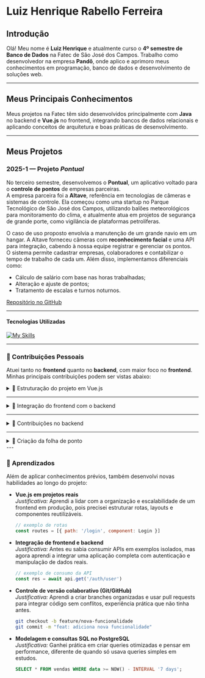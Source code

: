 # Luiz Henrique Rabello Ferreira

## Introdução
Olá! Meu nome é **Luiz Henrique** e atualmente curso o **4º semestre de Banco de Dados** na Fatec de São José dos Campos. Trabalho como desenvolvedor na empresa **Pandô**, onde aplico e aprimoro meus conhecimentos em programação, banco de dados e desenvolvimento de soluções web.

---

## Meus Principais Conhecimentos
Meus projetos na Fatec têm sido desenvolvidos principalmente com **Java** no backend e **Vue.js** no frontend, integrando bancos de dados relacionais e aplicando conceitos de arquitetura e boas práticas de desenvolvimento.

---

## Meus Projetos

### 2025-1 — Projeto *Pontual*
No terceiro semestre, desenvolvemos o **Pontual**, um aplicativo voltado para o **controle de pontos** de empresas parceiras.  
A empresa parceira foi a **Altave**, referência em tecnologias de câmeras e sistemas de controle. Ela começou como uma startup no Parque Tecnológico de São José dos Campos, utilizando balões meteorológicos para monitoramento do clima, e atualmente atua em projetos de segurança de grande porte, como vigilância de plataformas petrolíferas.

O caso de uso proposto envolvia a manutenção de um grande navio em um hangar. A Altave forneceu câmeras com **reconhecimento facial** e uma API para integração, cabendo à nossa equipe registrar e gerenciar os pontos.  
O sistema permite cadastrar empresas, colaboradores e contabilizar o tempo de trabalho de cada um. Além disso, implementamos diferenciais como:
- Cálculo de salário com base nas horas trabalhadas;
- Alteração e ajuste de pontos;
- Tratamento de escalas e turnos noturnos.

[Repositório no GitHub](https://github.com/Steam-Ducks/point-system)

---

#### Tecnologias Utilizadas
[![My Skills](https://skillicons.dev/icons?i=java,figma,git,github,idea,postgres,spring,vue,supabase,vscode&theme=light)](https://skillicons.dev)

---

### 🔹 Contribuições Pessoais
Atuei tanto no **frontend** quanto no **backend**, com maior foco no **frontend**.  
Minhas principais contribuições podem ser vistas abaixo:

<details>
  <summary>📌 Estruturação do projeto em Vue.js</summary>

- Organizei as pastas, defini rotas e criei padrões de código para garantir consistência no projeto.
- Estruturei os layouts principais e componentes reutilizáveis.  

**Trecho do arquivo de rotas:**  

```js
import UserPage from '@/views/users/UserIndex.vue';
import Test from '@/components/Test.vue';
import LoginPage from '@/views/auth/AuthIndex.vue';
import admintLayout from "@/layout/AdmintLayout.vue";
import PositionPage from '@/views/position/PositionIndex.vue';

const routes = [
  {
    path: '/',
    name: 'Login',
    component: LoginPage,
  },
  {
    path: '/home',
    name: 'Home',
    meta: { requiresAuth: true },
    component: admintLayout,
    children: [
      {
        path: '',
        component: HomePage
      }
    ]
  },
  {
    path: '/user',
    component: AdminLayout,
    meta: { requiresAuth: true },
    children: [
      {
        path: '',
        component: UserPage,
      },
    ],
  }
  ...
];
```

**Captura de organização de pastas:**  
<img width="388" height="742" alt="image" src="https://github.com/user-attachments/assets/2a019ee0-b8f1-48fc-8f33-299a00ed62a6" />

</details>

---

<details>
  <summary>📌 Integração do frontend com o backend</summary>

- Implementei a comunicação com a API, consumindo endpoints para exibição e manipulação de dados.
- Configurei interceptadores de requisição/resposta para lidar com autenticação e erros.  

**Trecho do arquivo `TimeRecordService`:**

```js
import axios from 'axios';
import UserService from './UserService';

const API_URL = 'http://localhost:8080/api/timerecords';

const formatToLocalDateTimeString = (dateInput) => {
  let date;

  if (dateInput instanceof Date) {
    date = dateInput;
  } else if (typeof dateInput === 'string') {
    if (/^\d{4}-\d{2}-\d{2}$/.test(dateInput)) {
      return `${dateInput}`;
    }
    date = new Date(dateInput);
  } else {
    console.warn("Tipo de data inválido recebido:", dateInput);
    return null;
  }

  if (!date || isNaN(date.getTime())) {
    console.warn("Não foi possível parsear a data:", dateInput);
    return null;
  }
};
```

</details>

---

<details>
  <summary>📌 Contribuições no backend</summary>

- Criação de classes e services.  
- Integração com banco online **Supabase**.  

**Trecho da classe `EmployeeController`:**

```java
public class EmployeeController {
    @Autowired
    private final EmployeeService employeeService;
    private final SupabaseStorageService supabaseStorageService;

    public EmployeeController(EmployeeService employeeService, SupabaseStorageService supabaseStorageService) {
        this.employeeService = employeeService;
        this.supabaseStorageService = supabaseStorageService;
    }

    @PostMapping
    public ResponseEntity<?> createEmployee(@RequestBody EmployeeDto employeeDto) {
        try {
            int employeeId = employeeService.createEmployee(employeeDto);
            return ResponseEntity.status(HttpStatus.CREATED)
                    .body(Map.of("id", employeeId));
        } catch (IllegalArgumentException e) {
            return ResponseEntity.status(HttpStatus.BAD_REQUEST)
                    .body(Map.of("message", e.getMessage()));
        } catch (ResponseStatusException e) {
            return ResponseEntity.status(HttpStatus.NOT_FOUND)
                    .body(Map.of("message", e.getReason()));
        } catch (Exception e) {
            return ResponseEntity.status(HttpStatus.INTERNAL_SERVER_ERROR)
                    .body(Map.of("message", "Erro ao criar um novo funcionário. Tente novamente."));
        }
    }

    @PostMapping("/uploadPhoto")
    public ResponseEntity<?> uploadEmployeePhoto(@RequestParam("file") MultipartFile file) {
        try {
            String photoUrl = supabaseStorageService.uploadEmployeePhoto(file);
            return ResponseEntity.ok(Map.of("photoUrl", photoUrl));
        } catch (Exception e) {
            return ResponseEntity.status(HttpStatus.INTERNAL_SERVER_ERROR)
                    .body(Map.of("message", "Erro no upload de foto"));
        }
    }
}
```

**Trecho do `application.properties`:**

```properties
spring.jpa.database=postgresql
spring.jpa.database-platform=org.hibernate.dialect.PostgreSQLDialect
spring.jpa.hibernate.ddl-auto=none
spring.jpa.show-sql=true

supabase.auth.token=Bearer eyJhbGciOiJIUzI1NiIsInR5cCI6IkpXVCJ9...
spring.datasource.url=jdbc:postgresql://aws-0-sa-east-1.pooler.supa...
spring.datasource.username=postgres...
spring.datasource.password=********
spring.datasource.driver-class-name=org.postgresql.Driver
```

</details>

---

<details>
  <summary>📌 Criação da folha de ponto</summary>
  - Criação da lógica por calculo e impressão dos pontos em telas
  
  **Trecho de TimeReconrdIndex.vue**
  
      computed: {
      // Lista os funcionarios no select
      employeeslist() {
        return this.employees.map((employee) => ({
          id: employee.id,
          name: employee.name,
        }));
      },
      hasAnyEntrada2() {
          return this.processedTimeRecords.some(record => record.entrada2);
      },
      hasAnyEntrada3() {
          return this.processedTimeRecords.some(record => record.entrada3);
      },

      totalWorkedPeriod() {
      if (!this.processedTimeRecords || this.processedTimeRecords.length === 0) {
        return '00:00';
      }

      const totalMinutes = this.processedTimeRecords.reduce((sum, record) => {
        const parts = record.totalTrabalhadoDia.split(':');
        const hours = parseInt(parts[0], 10);
        const minutes = parseInt(parts[1], 10);
        if (!isNaN(hours) && !isNaN(minutes)) {
            return sum + (hours * 60) + minutes;
        }
        return sum;
      }, 0); // Valor inicial da soma é 0

      // Converte o total de minutos de volta para HH:MM
      const hours = Math.floor(totalMinutes / 60);
      const minutes = totalMinutes % 60;
      return `${String(hours).padStart(2, '0')}:${String(minutes).padStart(2, '0')}`;
    },

</details>
---

### 🔹 Aprendizados
Além de aplicar conhecimentos prévios, também desenvolvi novas habilidades ao longo do projeto:  

- **Vue.js em projetos reais**  
  *Justificativa:* Aprendi a lidar com a organização e escalabilidade de um frontend em produção, pois precisei estruturar rotas, layouts e componentes reutilizáveis.  
  ```js
  // exemplo de rotas
  const routes = [{ path: '/login', component: Login }]
  ```

- **Integração de frontend e backend**  
  *Justificativa:* Antes eu sabia consumir APIs em exemplos isolados, mas agora aprendi a integrar uma aplicação completa com autenticação e manipulação de dados reais.  
  ```js
  // exemplo de consumo da API
  const res = await api.get('/auth/user')
  ```

- **Controle de versão colaborativo (Git/GitHub)**  
  *Justificativa:* Aprendi a criar branches organizadas e usar pull requests para integrar código sem conflitos, experiência prática que não tinha antes.  
  ```bash
  git checkout -b feature/nova-funcionalidade
  git commit -m "feat: adiciona nova funcionalidade"
  ```

- **Modelagem e consultas SQL no PostgreSQL**  
  *Justificativa:* Ganhei prática em criar queries otimizadas e pensar em performance, diferente de quando só usava queries simples em estudos.  
  ```sql
  SELECT * FROM vendas WHERE data >= NOW() - INTERVAL '7 days';
  ```
